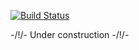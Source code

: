 [![Build Status](https://travis-ci.org/Jean-Poul/travisGettingStarted.svg?branch=master)](https://travis-ci.org/Jean-Poul/travisGettingStarted)

-/!/- Under construction -/!/-
